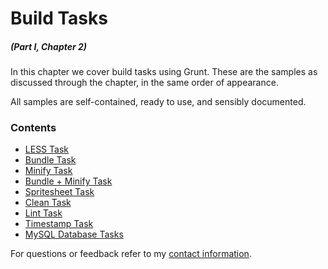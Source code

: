 # Build Tasks

##### _(Part I, Chapter 2)_

In this chapter we cover build tasks using Grunt. These are the samples as discussed through the chapter, in the same order of appearance.

All samples are self-contained, ready to use, and sensibly documented.

### Contents

- [LESS Task](https://github.com/bevacqua/buildfirst/tree/master/ch02/01_less-task)
- [Bundle Task](https://github.com/bevacqua/buildfirst/tree/master/ch02/02_bundle-task)
- [Minify Task](https://github.com/bevacqua/buildfirst/tree/master/ch02/03_minify-task)
- [Bundle + Minify Task](https://github.com/bevacqua/buildfirst/tree/master/ch02/04_bundle-then-minify)
- [Spritesheet Task](https://github.com/bevacqua/buildfirst/tree/master/ch02/05_spritesheet-task)
- [Clean Task](https://github.com/bevacqua/buildfirst/tree/master/ch02/06_clean-task)
- [Lint Task](https://github.com/bevacqua/buildfirst/tree/master/ch02/07_lint-task)
- [Timestamp Task](https://github.com/bevacqua/buildfirst/tree/master/ch02/08_timestamp-task)
- [MySQL Database Tasks](https://github.com/bevacqua/buildfirst/tree/master/ch02/09_mysql-tasks)

For questions or feedback refer to my [contact information](https://github.com/bevacqua/buildfirst#feedback).
